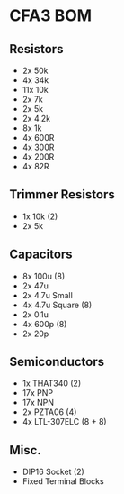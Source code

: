 
# CFA3 BOM

## Resistors

- 2x 50k
- 4x 34k
- 11x 10k
- 2x 7k
- 2x 5k
- 2x 4.2k
- 8x 1k
- 4x 600R
- 4x 300R
- 4x 200R
- 4x 82R

## Trimmer Resistors

- 1x 10k (2)
- 2x 5k

## Capacitors

- 8x 100u (8)
- 2x 47u
- 2x 4.7u Small
- 4x 4.7u Square (8)
- 2x 0.1u
- 4x 600p (8)
- 2x 20p

## Semiconductors

- 1x THAT340 (2)
- 17x PNP
- 17x NPN
- 2x PZTA06 (4)
- 4x LTL-307ELC (8 + 8)

## Misc.

- DIP16 Socket (2)
- Fixed Terminal Blocks